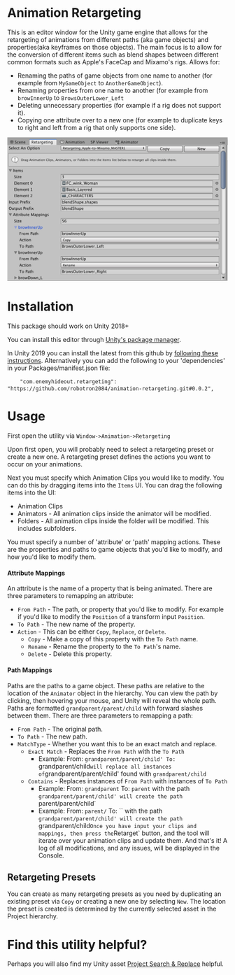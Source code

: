 # Animation Retargeting

This is an editor window for the Unity game engine that allows for the retargeting of animations from different paths (aka game objects) and properties(aka keyframes on those objects). The main focus is to allow for the conversion of different items such as blend shapes between different common formats such as Apple's FaceCap and Mixamo's rigs. Allows for:
 * Renaming the paths of game objects from one name to another (for example from `MyGameObject` to `AnotherGameObject`).
 * Renaming properties from one name to another (for example from `browInnerUp` to `BrowsOuterLower_Left`
 * Deleting unnecessary properties (for example if a rig does not support it).
 * Copying one attribute over to a new one (for example to duplicate keys to right and left from a rig that only supports one side).

![Screenshot](screenshot.png) 
 
# Installation

This package should work on Unity 2018+

You can install this editor through [Unity's package manager](https://docs.unity3d.com/Packages/com.unity.package-manager-ui@1.8/manual/index.html). 

In Unity 2019 you can install the latest from this github by [following these instructions](https://docs.unity3d.com/Manual/upm-ui-giturl.html). 
Alternatively you can add the following to your 'dependencies' in your Packages/manifest.json file:

```
    "com.enemyhideout.retargeting": "https://github.com/robotron2084/animation-retargeting.git#0.0.2",
```

# Usage

First open the utility via `Window->Animation->Retargeting`

Upon first open, you will probably need to select a retargeting preset or create a new one. A retargeting preset defines the actions you want to occur on your animations.

Next you must specify which Animation Clips you would like to modify. You can do this by dragging items into the `Items` UI. You can drag the following items into the UI:
  * Animation Clips
  * Animators - All animation clips inside the animator will be modified.
  * Folders - All animation clips inside the folder will be modified. This includes subfolders.

You must specify a number of 'attribute' or 'path' mapping actions. These are the properties and paths to game objects that you'd like to modify, and how you'd like to modify them. 

#### Attribute Mappings
An attribute is the name of a property that is being animated.
There are three parameters to remapping an attribute:
  * `From Path` - The path, or property that you'd like to modify. For example if you'd like to modify the `Position` of a transform input `Position`.
  * `To Path` - The new name of the property.
  * `Action` - This can be either `Copy`, `Replace`, or `Delete`.
    * `Copy` - Make a copy of this property with the `To Path` name.
    * `Rename` - Rename the property to the `To Path`'s name.
    * `Delete` - Delete this property.

#### Path Mappings
Paths are the paths to a game object. These paths are relative to the location of the `Animator` object in the hierarchy. You can view the path by clicking, then hovering your mouse, and Unity will reveal the whole path. Paths are formatted `grandparent/parent/child` with forward slashes between them.
There are three parameters to remapping a path:
  * `From Path` - The original path.
  * `To Path` - The new path.
  * `MatchType` - Whether you want this to be an exact match and replace.
    * `Exact Match` - Replaces the `From Path` with the `To Path`
      * Example: From: `grandparent/parent/child' To: `grandparent/child` will replace all instances of `grandparent/parent/child' found with `grandparent/child`
    * `Contains` - Replaces instances of `From Path` with instances of `To Path`
      * Example: From: `grandparent` To: `parent` with the path `grandparent/parent/child' will create the path `parent/parent/child`
      * Example: From: `parent/` To: `` with the path `grandparent/parent/child' will create the path `grandparent/child`
Once you have input your clips and mappings, then press the `Retarget` button, and the tool will iterate over your animation clips and update them. And that's it! A log of all modifications, and any issues, will be displayed in the Console.

## Retargeting Presets
  You can create as many retargeting presets as you need by duplicating an existing preset via `Copy` or creating a new one by selecting `New`. The location the preset is created is determined by the currently selected asset in the Project hierarchy.

# Find this utility helpful? 

Perhaps you will also find my Unity asset [Project Search & Replace](https://assetstore.unity.com/packages/tools/utilities/project-search-replace-55680) helpful.
